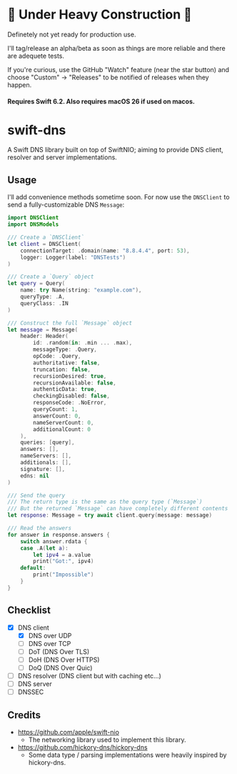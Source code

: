 # 🚧 Under Heavy Construction 🚧

Definetely not yet ready for production use.   

I'll tag/release an alpha/beta as soon as things are more reliable and there are adequete tests.   

If you're curious, use the GitHub "Watch" feature (near the star button) and choose "Custom" -> "Releases" to be notified of releases when they happen.   

#### Requires Swift 6.2. Also requires macOS 26 if used on macos.

# swift-dns

A Swift DNS library built on top of SwiftNIO; aiming to provide DNS client, resolver and server implementations.

## Usage

I'll add convenience methods sometime soon.
For now use the `DNSClient` to send a fully-customizable DNS `Message`:

```swift
import DNSClient
import DNSModels

/// Create a `DNSClient`
let client = DNSClient(
    connectionTarget: .domain(name: "8.8.4.4", port: 53),
    logger: Logger(label: "DNSTests")
)

/// Create a `Query` object
let query = Query(
    name: try Name(string: "example.com"),
    queryType: .A,
    queryClass: .IN
)

/// Construct the full `Message` object
let message = Message(
    header: Header(
        id: .random(in: .min ... .max),
        messageType: .Query,
        opCode: .Query,
        authoritative: false,
        truncation: false,
        recursionDesired: true,
        recursionAvailable: false,
        authenticData: true,
        checkingDisabled: false,
        responseCode: .NoError,
        queryCount: 1,
        answerCount: 0,
        nameServerCount: 0,
        additionalCount: 0
    ),
    queries: [query],
    answers: [],
    nameServers: [],
    additionals: [],
    signature: [],
    edns: nil
)

/// Send the query
/// The return type is the same as the query type (`Message`)
/// But the returned `Message` can have completely different contents
let response: Message = try await client.query(message: message)

/// Read the answers
for answer in response.answers {
    switch answer.rdata {
    case .A(let a):
        let ipv4 = a.value
        print("Got:", ipv4)
    default:
        print("Impossible")
    }
}
```

## Checklist

- [x] DNS client
  - [x] DNS over UDP
  - [ ] DNS over TCP
  - [ ] DoT (DNS Over TLS)
  - [ ] DoH (DNS Over HTTPS)
  - [ ] DoQ (DNS Over Quic)
- [ ] DNS resolver (DNS client but with caching etc...)
- [ ] DNS server
- [ ] DNSSEC

## Credits

- https://github.com/apple/swift-nio
  - The networking library used to implement this library.
- https://github.com/hickory-dns/hickory-dns
  - Some data type / parsing implementations were heavily inspired by hickory-dns.
